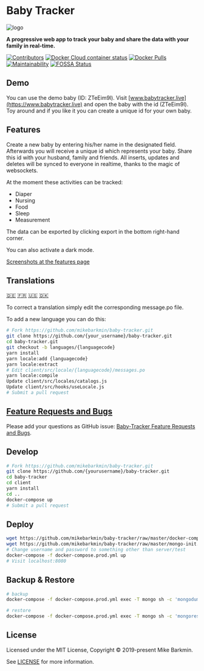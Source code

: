 # Baby Tracker

![logo](https://github.com/mikebarkmin/baby-tracker/raw/master/logo.png)

**A progressive web app to track your baby and share the data with your family in real-time.**

[![Contributors](https://img.shields.io/github/contributors/mikebarkmin/baby-tracker.svg "Contributors")](https://github.com/mikebarkmin/baby-tracker/graphs/contributors)
[![Docker Cloud container status](https://img.shields.io/docker/cloud/build/mikebarkmin/baby-tracker.svg "Docker Cloud container status")](https://hub.docker.com/r/mikebarkmin/baby-tracker)
[![Docker Pulls](https://img.shields.io/docker/pulls/mikebarkmin/baby-tracker)](https://cloud.docker.com/repository/docker/mikebarkmin/baby-tracker)
[![Maintainability](https://api.codeclimate.com/v1/badges/ac5730932862bc3cfa78/maintainability)](https://codeclimate.com/github/mikebarkmin/baby-tracker/maintainability)
[![FOSSA Status](https://app.fossa.com/api/projects/git%2Bgithub.com%2Fmikebarkmin%2Fbaby-tracker.svg?type=shield)](https://app.fossa.com/projects/git%2Bgithub.com%2Fmikebarkmin%2Fbaby-tracker?ref=badge_shield)

## Demo

You can use the demo baby (ID: ZTeEim9l). Visit [www.babytracker.live](https://www.babytracker.live) and open the baby with the id (ZTeEim9l). Toy around and if you like it you can create a unique id for your own baby.

## Features

Create a new baby by entering his/her name in the designated field. Afterwards
you will receive a unique id which represents your baby. Share this id with
your husband, family and friends. All inserts, updates and deletes will be
synced to everyone in realtime, thanks to the magic of websockets.

At the moment these activities can be tracked:

* Diaper
* Nursing
* Food
* Sleep
* Measurement

The data can be exported by clicking export in the bottom right-hand corner.

You can also activate a dark mode.

[Screenshots at the features page](https://github.com/mikebarkmin/baby-tracker/wiki/Features)

## Translations

[:de:](https://raw.githubusercontent.com/mikebarkmin/baby-tracker/master/client/src/locales/de-DE/messages.po) [:fr:](https://raw.githubusercontent.com/mikebarkmin/baby-tracker/master/client/src/locales/fr/messages.po) [:us:](https://raw.githubusercontent.com/mikebarkmin/baby-tracker/master/client/src/locales/en-US/messages.po)
[🇩🇰](https://raw.githubusercontent.com/mikebarkmin/baby-tracker/master/client/src/locales/da-DK/messages.po)

To correct a translation simply edit the corresponding message.po file.

To add a new language you can do this:

```sh
# Fork https://github.com/mikebarkmin/baby-tracker.git
git clone https://github.com/{your_username}/baby-tracker.git
cd baby-tracker.git
git checkout -b languages/{languagecode}
yarn install
yarn locale:add {languagecode}
yarn locale:extract
# Edit client/src/locale/{languagecode}/messages.po
yarn locale:compile
Update client/src/locales/catalogs.js
Update client/src/hooks/useLocale.js
# Submit a pull request
```

## [Feature Requests and Bugs](https://github.com/mikebarkmin/baby-tracker/issues)

Please add your questions as GitHub issue: [Baby-Tracker Feature Requests and Bugs](https://github.com/mikebarkmin/baby-tracker/issues).

## Develop

```sh
# Fork https://github.com/mikebarkmin/baby-tracker.git
git clone https://github.com/{yourusername}/baby-tracker.git
cd baby-tracker
cd client
yarn install
cd ..
docker-compose up
# Submit a pull request
```

## Deploy

```sh
wget https://github.com/mikebarkmin/baby-tracker/raw/master/docker-compose.prod.yml
wget https://github.com/mikebarkmin/baby-tracker/raw/master/mongo-init.js
# Change username and password to something other than server/test
docker-compose -f docker-compose.prod.yml up
# Visit localhost:8080
```

## Backup & Restore

```sh
# backup
docker-compose -f docker-compose.prod.yml exec -T mongo sh -c 'mongodump --username=root --password=example --archive' > db.dump.archive

# restore
docker-compose -f docker-compose.prod.yml exec -T mongo sh -c 'mongorestore --username=root --password=example --archive' < db.dump.archive
```


## License

Licensed under the MIT License, Copyright © 2019-present Mike Barkmin.

See [LICENSE](https://raw.githubusercontent.com/mikebarkmin/baby-tracker/master/LICENSE) for more information.
